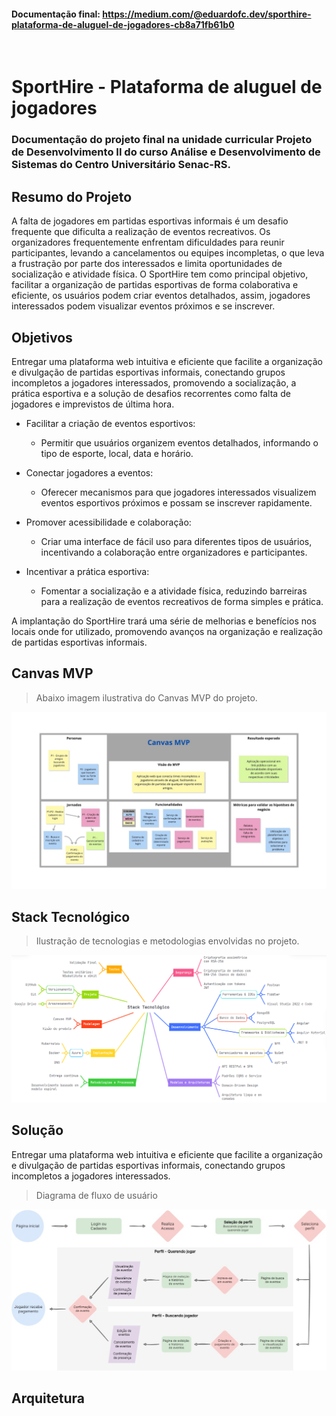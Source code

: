 #### Documentação final: https://medium.com/@eduardofc.dev/sporthire-plataforma-de-aluguel-de-jogadores-cb8a71fb61b0
&nbsp;
# SportHire - Plataforma de aluguel de jogadores

### Documentação do projeto final na unidade curricular Projeto de Desenvolvimento II do curso Análise e Desenvolvimento de Sistemas do Centro Universitário Senac-RS.

## Resumo do Projeto
A falta de jogadores em partidas esportivas informais é um desafio frequente que dificulta a realização de eventos recreativos. Os organizadores frequentemente enfrentam dificuldades para reunir participantes, levando a cancelamentos ou equipes incompletas, o que leva a frustração por parte dos interessados e limita oportunidades de socialização e atividade física.
O SportHire tem como principal objetivo, facilitar a organização de partidas esportivas de forma colaborativa e eficiente, os usuários podem criar eventos detalhados, assim, jogadores interessados podem visualizar eventos próximos e se inscrever.

## Objetivos
Entregar uma plataforma web intuitiva e eficiente que facilite a organização e divulgação de partidas esportivas informais, conectando grupos incompletos a jogadores interessados, promovendo a socialização, a prática esportiva e a solução de desafios recorrentes como falta de jogadores e imprevistos de última hora.
- Facilitar a criação de eventos esportivos:
  - Permitir que usuários organizem eventos detalhados, informando o tipo de esporte, local, data e horário.

- Conectar jogadores a eventos:
  - Oferecer mecanismos para que jogadores interessados visualizem eventos esportivos próximos e possam se inscrever rapidamente.

- Promover acessibilidade e colaboração:
  - Criar uma interface de fácil uso para diferentes tipos de usuários, incentivando a colaboração entre organizadores e participantes.

- Incentivar a prática esportiva:
  - Fomentar a socialização e a atividade física, reduzindo barreiras para a realização de eventos recreativos de forma simples e prática.

A implantação do SportHire trará uma série de melhorias e benefícios nos locais onde for utilizado, promovendo avanços na organização e realização de partidas esportivas informais.

## Canvas MVP
> Abaixo imagem ilustrativa do Canvas MVP do projeto.

![Imagem Canvas MVP](https://github.com/eduardocaas/SportHire/blob/main/docs/Canvas.jpg?raw=true)

## Stack Tecnológico
> Ilustração de tecnologias e metodologias envolvidas no projeto.

![Imagem stack tecnológico](https://github.com/eduardocaas/SportHire/blob/main/docs/Stack.png?raw=true)

## Solução
Entregar uma plataforma web intuitiva e eficiente que facilite a organização e divulgação de partidas esportivas informais, conectando grupos incompletos a jogadores interessados.
> Diagrama de fluxo de usuário

![Imagem fluxo de usuário](https://github.com/eduardocaas/SportHire/blob/main/docs/Fluxo.jpg?raw=true)

## Arquitetura
